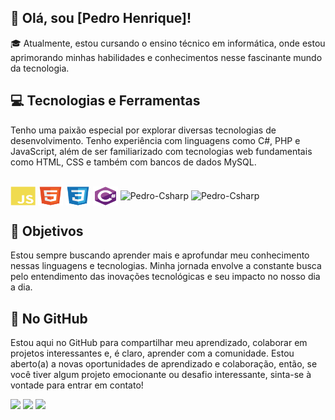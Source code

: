 ## 👋 Olá, sou [Pedro Henrique]!

🎓 Atualmente, estou cursando o ensino técnico em informática, onde estou aprimorando minhas habilidades e conhecimentos nesse fascinante mundo da tecnologia.

## 💻 Tecnologias e Ferramentas

Tenho uma paixão especial por explorar diversas tecnologias de desenvolvimento. Tenho experiência com linguagens como C#, PHP e JavaScript, além de ser familiarizado com tecnologias web fundamentais como HTML, CSS e também com bancos de dados MySQL.

<div style="display: inline_block"><br>
  <img align="center" alt="Pedro-Js" height="30" width="40" src="https://raw.githubusercontent.com/devicons/devicon/master/icons/javascript/javascript-plain.svg">
  <img align="center" alt="Pedro-HTML" height="30" width="40" src="https://raw.githubusercontent.com/devicons/devicon/master/icons/html5/html5-original.svg">
  <img align="center" alt="Pedro-CSS" height="30" width="40" src="https://raw.githubusercontent.com/devicons/devicon/master/icons/css3/css3-original.svg">
  <img align="center" alt="Pedro-Csharp" height="30" width="40" src="https://raw.githubusercontent.com/devicons/devicon/master/icons/csharp/csharp-original.svg">
  <img align="center" alt="Pedro-Csharp" height="80" width="90" src="https://www.vectorlogo.zone/logos/mysql/mysql-horizontal.svg">
  <img align="center" alt="Pedro-Csharp" height="30" width="60" src="https://www.vectorlogo.zone/logos/php/php-horizontal.svg">
</div>
  
  ## 🌟 Objetivos

Estou sempre buscando aprender mais e aprofundar meu conhecimento nessas linguagens e tecnologias. Minha jornada envolve a constante busca pelo entendimento das inovações tecnológicas e seu impacto no nosso dia a dia.

## 🚀 No GitHub

Estou aqui no GitHub para compartilhar meu aprendizado, colaborar em projetos interessantes e, é claro, aprender com a comunidade. Estou aberto(a) a novas oportunidades de aprendizado e colaboração, então, se você tiver algum projeto emocionante ou desafio interessante, sinta-se à vontade para entrar em contato!

 
<div> 
  <a href="https://www.instagram.com/this_pedroo" target="_blank"><img src="https://img.shields.io/badge/-Instagram-%23E4405F?style=for-the-badge&logo=instagram&logoColor=white" target="_blank"></a>
  <a href = "mailto:pedro.henriquealves2711@gmail.com"><img src="https://img.shields.io/badge/-Gmail-%23333?style=for-the-badge&logo=gmail&logoColor=white" target="_blank"></a>
  <a href="https://www.linkedin.com/in/pedr0hs1lva/" target="_blank"><img src="https://img.shields.io/badge/-LinkedIn-%230077B5?style=for-the-badge&logo=linkedin&logoColor=white" target="_blank"></a> 
  
</div>
